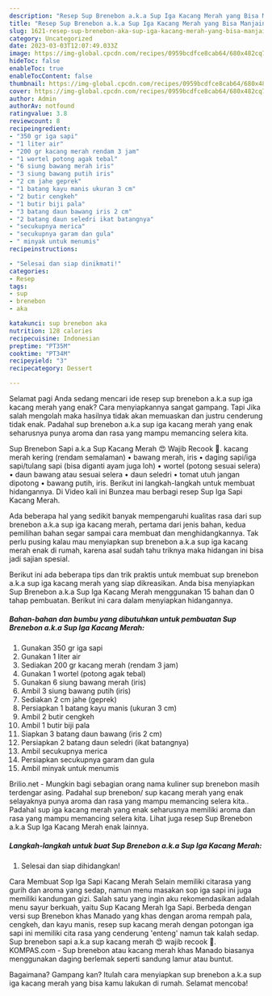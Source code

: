 ```yaml
---
description: "Resep Sup Brenebon a.k.a Sup Iga Kacang Merah yang Bisa Manjain Lidah"
title: "Resep Sup Brenebon a.k.a Sup Iga Kacang Merah yang Bisa Manjain Lidah"
slug: 1621-resep-sup-brenebon-aka-sup-iga-kacang-merah-yang-bisa-manjain-lidah
category: Uncategorized
date: 2023-03-03T12:07:49.033Z
image: https://img-global.cpcdn.com/recipes/0959bcdfce8cab64/680x482cq70/sup-brenebon-aka-sup-iga-kacang-merah-foto-resep-utama.jpg
hideToc: false
enableToc: true
enableTocContent: false
thumbnail: https://img-global.cpcdn.com/recipes/0959bcdfce8cab64/680x482cq70/sup-brenebon-aka-sup-iga-kacang-merah-foto-resep-utama.jpg
cover: https://img-global.cpcdn.com/recipes/0959bcdfce8cab64/680x482cq70/sup-brenebon-aka-sup-iga-kacang-merah-foto-resep-utama.jpg
author: Admin
authorAv: notfound
ratingvalue: 3.8
reviewcount: 8
recipeingredient:
- "350 gr iga sapi"
- "1 liter air"
- "200 gr kacang merah rendam 3 jam"
- "1 wortel potong agak tebal"
- "6 siung bawang merah iris"
- "3 siung bawang putih iris"
- "2 cm jahe geprek"
- "1 batang kayu manis ukuran 3 cm"
- "2 butir cengkeh"
- "1 butir biji pala"
- "3 batang daun bawang iris 2 cm"
- "2 batang daun seledri ikat batangnya"
- "secukupnya merica"
- "secukupnya garam dan gula"
- " minyak untuk menumis"
recipeinstructions:

- "Selesai dan siap dinikmati!"
categories:
- Resep
tags:
- sup
- brenebon
- aka

katakunci: sup brenebon aka 
nutrition: 128 calories
recipecuisine: Indonesian
preptime: "PT35M"
cooktime: "PT34M"
recipeyield: "3"
recipecategory: Dessert

---
```



Selamat pagi Anda sedang mencari ide resep sup brenebon a.k.a sup iga kacang merah yang enak? Cara menyiapkannya sangat gampang. Tapi Jika salah mengolah maka hasilnya tidak akan memuaskan dan justru cenderung tidak enak. Padahal sup brenebon a.k.a sup iga kacang merah yang enak seharusnya punya aroma dan rasa yang mampu memancing selera kita.


Sup Brenebon Sapi a.k.a Sup Kacang Merah 😍 Wajib Recook 🤗. kacang merah kering (rendam semalaman) • bawang merah, iris • daging sapi/iga sapi/tulang sapi (bisa diganti ayam juga loh) • wortel (potong sesuai selera) • daun bawang atau sesuai selera • daun seledri • tomat utuh jangan dipotong • bawang putih, iris. Berikut ini langkah-langkah untuk membuat hidangannya. Di Video kali ini Bunzea mau berbagi resep Sup Iga Sapi Kacang Merah.

Ada beberapa hal yang sedikit banyak mempengaruhi kualitas rasa dari sup brenebon a.k.a sup iga kacang merah, pertama dari jenis bahan, kedua pemilihan bahan segar sampai cara membuat dan menghidangkannya. Tak perlu pusing kalau mau menyiapkan sup brenebon a.k.a sup iga kacang merah enak di rumah, karena asal sudah tahu triknya maka hidangan ini bisa jadi sajian spesial.


Berikut ini ada beberapa tips dan trik praktis untuk membuat sup brenebon a.k.a sup iga kacang merah yang siap dikreasikan. Anda bisa menyiapkan Sup Brenebon a.k.a Sup Iga Kacang Merah menggunakan 15 bahan dan 0 tahap pembuatan. Berikut ini cara dalam menyiapkan hidangannya.

<!--inarticleads1-->

##### Bahan-bahan dan bumbu yang dibutuhkan untuk pembuatan Sup Brenebon a.k.a Sup Iga Kacang Merah:

1. Gunakan 350 gr iga sapi
1. Gunakan 1 liter air
1. Sediakan 200 gr kacang merah (rendam 3 jam)
1. Gunakan 1 wortel (potong agak tebal)
1. Gunakan 6 siung bawang merah (iris)
1. Ambil 3 siung bawang putih (iris)
1. Sediakan 2 cm jahe (geprek)
1. Persiapkan 1 batang kayu manis (ukuran 3 cm)
1. Ambil 2 butir cengkeh
1. Ambil 1 butir biji pala
1. Siapkan 3 batang daun bawang (iris 2 cm)
1. Persiapkan 2 batang daun seledri (ikat batangnya)
1. Ambil secukupnya merica
1. Persiapkan secukupnya garam dan gula
1. Ambil  minyak untuk menumis


Brilio.net - Mungkin bagi sebagian orang nama kuliner sup brenebon masih terdengar asing. Padahal sup brenebon/ sup kacang merah yang enak selayaknya punya aroma dan rasa yang mampu memancing selera kita.. Padahal sup iga kacang merah yang enak seharusnya memiliki aroma dan rasa yang mampu memancing selera kita. Lihat juga resep Sup Brenebon a.k.a Sup Iga Kacang Merah enak lainnya. 

<!--inarticleads2-->

##### Langkah-langkah untuk buat Sup Brenebon a.k.a Sup Iga Kacang Merah:


1. Selesai dan siap dihidangkan!

Cara Membuat Sop Iga Sapi Kacang Merah Selain memiliki citarasa yang gurih dan aroma yang sedap, namun menu masakan sop iga sapi ini juga memiliki kandungan gizi. Salah satu yang ingin aku rekomendasikan adalah menu sayur berkuah, yaitu Sup Kacang Merah Iga Sapi. Berbeda dengan versi sup Brenebon khas Manado yang khas dengan aroma rempah pala, cengkeh, dan kayu manis, resep sup kacang merah dengan potongan iga sapi ini memiliki cita rasa yang cenderung &#39;enteng&#39; namun tak kalah sedap. Sup brenebon sapi a.k.a sup kacang merah 😍 wajib recook 🤗. KOMPAS.com - Sup brenebon atau kacang merah khas Manado biasanya menggunakan daging berlemak seperti sandung lamur atau buntut. 

Bagaimana? Gampang kan? Itulah cara menyiapkan sup brenebon a.k.a sup iga kacang merah yang bisa kamu lakukan di rumah. Selamat mencoba!
